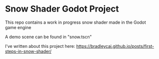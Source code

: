 # Snow Shader Godot Project

This repo contains a work in progress snow shader made in the Godot game engine

A demo scene can be found in "snow.tscn"

I've written about this project here:
<https://bradleycai.github.io/posts/first-steps-in-snow-shader/>

